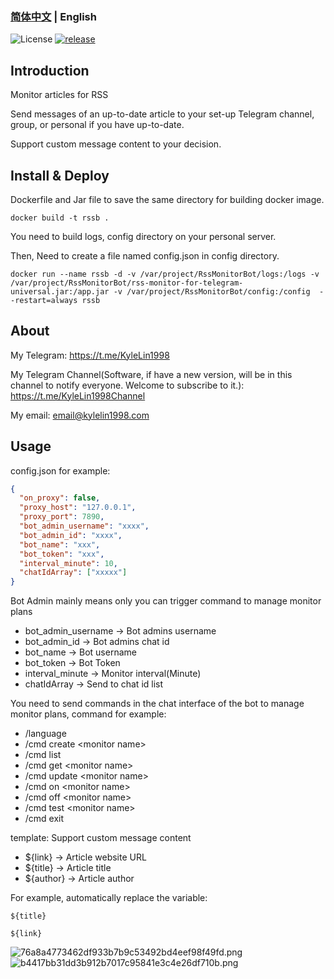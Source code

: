 ### [简体中文](./README.md) | English

![License](https://img.shields.io/badge/license-MIT-green)
[![release](https://img.shields.io/github/v/release/kylelin1998/RssMonitorTelegramBot)](https://github.com/kylelin1998/RssMonitorTelegramBot/releases/latest)

## Introduction
Monitor articles for RSS

Send messages of an up-to-date article to your set-up Telegram channel,  group, or personal if you have up-to-date.

Support custom message content to your decision.

## Install & Deploy
Dockerfile and Jar file to save the same directory for building docker image.
```
docker build -t rssb .
```
You need to build logs, config directory on your personal server.

Then, Need to create a file named config.json in config directory.
```
docker run --name rssb -d -v /var/project/RssMonitorBot/logs:/logs -v /var/project/RssMonitorBot/rss-monitor-for-telegram-universal.jar:/app.jar -v /var/project/RssMonitorBot/config:/config  --restart=always rssb
```
## About
My Telegram: <https://t.me/KyleLin1998>

My Telegram Channel(Software, if have a new version, will be in this channel to notify everyone. Welcome to subscribe to it.): <https://t.me/KyleLin1998Channel>

My email: email@kylelin1998.com

## Usage
config.json for example:
```json
{
  "on_proxy": false,
  "proxy_host": "127.0.0.1",
  "proxy_port": 7890,
  "bot_admin_username": "xxxx",
  "bot_admin_id": "xxxx",
  "bot_name": "xxx",
  "bot_token": "xxx",
  "interval_minute": 10,
  "chatIdArray": ["xxxxx"]
}
```
Bot Admin mainly means only you can trigger command to manage monitor plans
* bot_admin_username -> Bot admins username
* bot_admin_id -> Bot admins chat id
* bot_name -> Bot username
* bot_token -> Bot Token
* interval_minute -> Monitor interval(Minute)
* chatIdArray -> Send to chat id list

You need to send commands in the chat interface of the bot to manage monitor plans, command for example:
* /language
* /cmd create \<monitor name>
* /cmd list
* /cmd get \<monitor name>
* /cmd update \<monitor name>
* /cmd on \<monitor name>
* /cmd off \<monitor name>
* /cmd test \<monitor name>
* /cmd exit

template:
Support custom message content
* ${link} -> Article website URL
* ${title} -> Article title
* ${author} -> Article author

For example, automatically replace the variable:
```
${title}

${link}
```

![76a8a4773462df933b7b9c53492bd4eef98f49fd.png](https://i.imgur.com/M4zBGla.png)
![b4417bb31dd3b912b7017c95841e3c4e26df710b.png](https://i.imgur.com/9Emxu6T.png)
